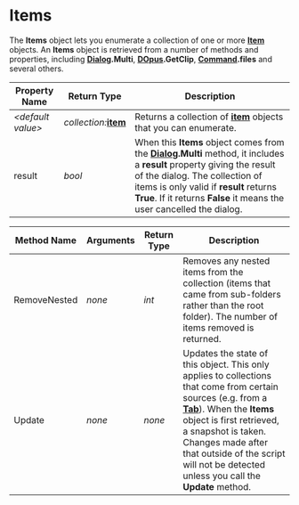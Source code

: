 # Items

The **Items** object lets you enumerate a collection of one or more **[Item](item.md)** objects. An **Items** object is retrieved from a number of methods and properties, including **[Dialog](dialog.md).Multi**, **[DOpus](dopus.md).GetClip**, **[Command](command.md).files** and several others.

| Property Name | Return Type | Description |
| --- | --- | --- |
| *\<default value\>* | *collection:***[item](item.md)** | Returns a collection of **[item](item.md)** objects that you can enumerate. |
| result | *bool* | When this **Items** object comes from the **[Dialog](dialog.md).Multi** method, it includes a **result** property giving the result of the dialog. The collection of items is only valid if **result** returns **True**. If it returns **False** it means the user cancelled the dialog. |

| Method Name | **Arguments** | Return Type | Description |
| --- | --- | --- | --- |
| RemoveNested | *none* | *int* | Removes any nested items from the collection (items that came from sub-folders rather than the root folder). The number of items removed is returned. |
| Update | *none* | *none* | Updates the state of this object. This only applies to collections that come from certain sources (e.g. from a **[Tab](tab.md)**). When the **Items** object is first retrieved, a snapshot is taken. Changes made after that outside of the script will not be detected unless you call the **Update** method. |


